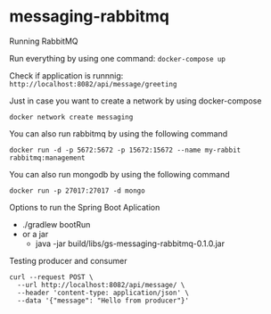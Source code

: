 # messaging-rabbitmq

Running RabbitMQ

Run everything by using one command:
`
docker-compose up
`

Check if application is runnnig:
`
http://localhost:8082/api/message/greeting
`

Just in case you want to create a network by using docker-compose
```
docker network create messaging
```

You can also run rabbitmq by using the following command
```
docker run -d -p 5672:5672 -p 15672:15672 --name my-rabbit rabbitmq:management
```

You can also run mongodb by using the following command
```
docker run -p 27017:27017 -d mongo
```

Options to run the Spring Boot Aplication
 - ./gradlew bootRun
 - or a jar
    - java -jar build/libs/gs-messaging-rabbitmq-0.1.0.jar


Testing producer and consumer
```
curl --request POST \
  --url http://localhost:8082/api/message/ \
  --header 'content-type: application/json' \
  --data '{"message": "Hello from producer"}'
```